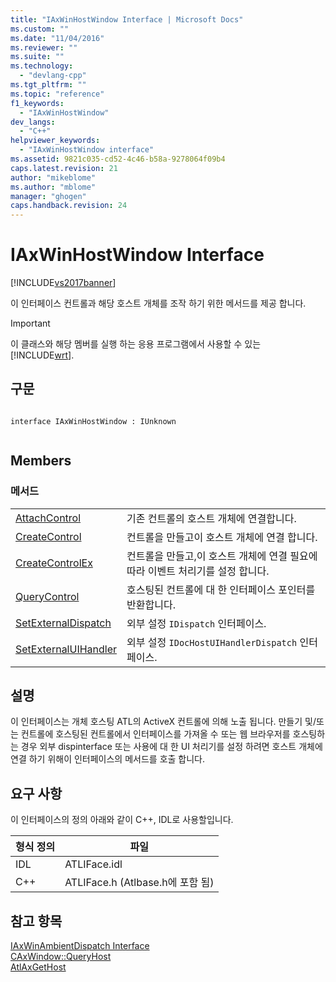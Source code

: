 ```yaml
---
title: "IAxWinHostWindow Interface | Microsoft Docs"
ms.custom: ""
ms.date: "11/04/2016"
ms.reviewer: ""
ms.suite: ""
ms.technology: 
  - "devlang-cpp"
ms.tgt_pltfrm: ""
ms.topic: "reference"
f1_keywords: 
  - "IAxWinHostWindow"
dev_langs: 
  - "C++"
helpviewer_keywords: 
  - "IAxWinHostWindow interface"
ms.assetid: 9821c035-cd52-4c46-b58a-9278064f09b4
caps.latest.revision: 21
author: "mikeblome"
ms.author: "mblome"
manager: "ghogen"
caps.handback.revision: 24
---
```

# IAxWinHostWindow Interface
[!INCLUDE[vs2017banner](../../assembler/inline/includes/vs2017banner.md)]

이 인터페이스 컨트롤과 해당 호스트 개체를 조작 하기 위한 메서드를 제공 합니다.  
  
> [!IMPORTANT]
>  이 클래스와 해당 멤버를 실행 하는 응용 프로그램에서 사용할 수 있는 [!INCLUDE[wrt](../../atl/reference/includes/wrt_md.md)].  
  
## 구문  
  
```  
  
interface IAxWinHostWindow : IUnknown  
  
```  
  
## Members  
  
### 메서드  
  
|||  
|-|-|  
|[AttachControl](../Topic/IAxWinHostWindow::AttachControl.md)|기존 컨트롤의 호스트 개체에 연결합니다.|  
|[CreateControl](../Topic/IAxWinHostWindow::CreateControl.md)|컨트롤을 만들고이 호스트 개체에 연결 합니다.|  
|[CreateControlEx](../Topic/IAxWinHostWindow::CreateControlEx.md)|컨트롤을 만들고,이 호스트 개체에 연결 필요에 따라 이벤트 처리기를 설정 합니다.|  
|[QueryControl](../Topic/IAxWinHostWindow::QueryControl.md)|호스팅된 컨트롤에 대 한 인터페이스 포인터를 반환합니다.|  
|[SetExternalDispatch](../Topic/IAxWinHostWindow::SetExternalDispatch.md)|외부 설정 `IDispatch` 인터페이스.|  
|[SetExternalUIHandler](../Topic/IAxWinHostWindow::SetExternalUIHandler.md)|외부 설정 `IDocHostUIHandlerDispatch` 인터페이스.|  
  
## 설명  
 이 인터페이스는 개체 호스팅 ATL의 ActiveX 컨트롤에 의해 노출 됩니다.  만들기 및\/또는 컨트롤에 호스팅된 컨트롤에서 인터페이스를 가져올 수 또는 웹 브라우저를 호스팅하는 경우 외부 dispinterface 또는 사용에 대 한 UI 처리기를 설정 하려면 호스트 개체에 연결 하기 위해이 인터페이스의 메서드를 호출 합니다.  
  
## 요구 사항  
 이 인터페이스의 정의 아래와 같이 C\+\+, IDL로 사용할입니다.  
  
|형식 정의|파일|  
|-----------|--------|  
|IDL|ATLIFace.idl|  
|C\+\+|ATLIFace.h \(Atlbase.h에 포함 됨\)|  
  
## 참고 항목  
 [IAxWinAmbientDispatch Interface](../../atl/reference/iaxwinambientdispatch-interface.md)   
 [CAxWindow::QueryHost](../Topic/CAxWindow::QueryHost.md)   
 [AtlAxGetHost](../Topic/AtlAxGetHost.md)